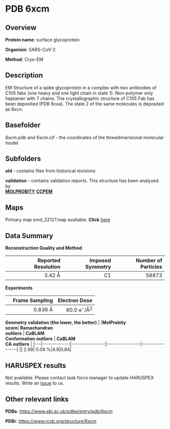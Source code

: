 # PDB 6xcm

## Overview

**Protein name**: surface glycoprotein

**Organism**: SARS-CoV-2

**Method**: Cryo-EM

## Description

EM Structure of a spike glycoprotein in a complex with two antibodies of C105 fabs (one heavy and one light chain in state 1). Non-polymer only heptamer with 7 chains. The crystallographic structure of C105 Fab has been deposited (PDB 6cxa). The state 2 of the same molecules is deposited as 6xcn.

## Basefolder

6xcm.pdb and 6xcm.cif - the coordinates of the threedimensional molecular model

## Subfolders



**old** - contains files from historical revisions

**validation** - contains validation reports. This structure has been analyzed by <br>  [**MOLPROBITY**](https://github.com/thorn-lab/coronavirus_structural_task_force/tree/master/pdb/surface_glycoprotein/SARS-CoV-2/6xcm/validation/molprobity)   [**CCPEM**](https://github.com/thorn-lab/coronavirus_structural_task_force/tree/master/pdb/surface_glycoprotein/SARS-CoV-2/6xcm/validation/ccpem-validation) 



## Maps

Primary map emd_22127.map available. **Click** [here](http://ftp.wwpdb.org/pub/emdb/structures/EMD-22127/map/) 

## Data Summary
**Reconstruction Quality and Method**

|   | Reported Resolution | Imposed Symmetry | Number of Particles |
|---|-------------:|----------------:|--------------:|
|   |3.42 Å|C1|58873|

**Experiments**

|   | Frame Sampling | Electron Dose |
|---|-------------:|----------------:|
|   |0.836 Å|60.0 e<sup>-</sup>/Å<sup>2</sup>|

**Geometry validation (the lower, the better)**
|   |**MolProbity<br>score**| **Ramachandran<br>outliers** | **CaBLAM<br>Conformation outliers** | **CaBLAM<br>CA outliers** |
|---|-------------:|----------------:|----------------:|----------------:|
||  2.99|  0.09 %|4.9|0.84|

## HARUSPEX results

Not available. Please contact task force manager to update HARUSPEX results. Write an [issue](https://github.com/thorn-lab/coronavirus_structural_task_force/issues) to us.

## Other relevant links 
**PDBe**:  https://www.ebi.ac.uk/pdbe/entry/pdb/6xcm
 
**PDBr**: https://www.rcsb.org/structure/6xcm 
